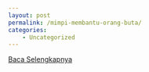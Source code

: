 ```yaml
---
layout: post
permalink: /mimpi-membantu-orang-buta/
categories:
    - Uncategorized
---
```


[Baca Selengkapnya](/07)